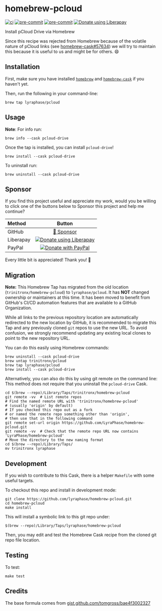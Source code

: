 <!-- markdownlint-configure-file
{
  "required-headings": {
    "headings": [
      "# homebrew-pcloud",
      "*",
      "## Installation",
      "*",
      "## Usage",
      "*",
      "## Sponsor",
      "*",
      "## Migration",
      "*",
      "## Development",
      "*",
      "## Testing",
      "*",
      "## Credits",
      "*"
    ]
  }
}
-->

# homebrew-pcloud

[![ci](https://github.com/LyraPhase/sprout-wrap/actions/workflows/ci.yml/badge.svg)](https://github.com/LyraPhase/sprout-wrap/actions/workflows/ci.yml)
[![pre-commit](https://img.shields.io/badge/pre--commit-enabled-brightgreen?logo=pre-commit&logoColor=white)](https://github.com/pre-commit/pre-commit)
[![pre-commit](https://github.com/LyraPhase/sprout-wrap/actions/workflows/pre-commit.yml/badge.svg)](https://github.com/LyraPhase/sprout-wrap/actions/workflows/pre-commit.yml)
[![Donate using Liberapay](https://liberapay.com/assets/widgets/donate.svg)](https://liberapay.com/trinitronx/donate)

Install pCloud Drive via Homebrew

Since this recipe was rejected from Homebrew because of the volatile nature of
pCloud links (see [homebrew-cask#57634](https://github.com/Homebrew/homebrew-cask/pull/57634))
we will try to maintain this because it is useful to us and might be for others.
:smile:

## Installation

First, make sure you have installed [`homebrew`](https://brew.sh) and
[`homebrew-cask`](http://caskroom.io/) if you haven't yet.

Then, run the following in your command-line:

    brew tap lyraphase/pcloud

## Usage

**Note**: For info run:

    brew info --cask pcloud-drive

Once the tap is installed, you can install `pcloud-drive`!

    brew install --cask pcloud-drive

To uninstall run:

    brew uninstall --cask pcloud-drive

## Sponsor

If you find this project useful and appreciate my work,
would you be willing to click one of the buttons below to Sponsor this project
and help me continue?

<!-- markdownlint-disable MD013  -->
| Method   | Button                                                                                                                 |
| :------- | :--------------------------------------------------------------------------------------------------------------------: |
| GitHub   | [💖 Sponsor](https://github.com/sponsors/trinitronx)                                                                   |
| Liberapay| [![Donate using Liberapay](https://liberapay.com/assets/widgets/donate.svg)](https://liberapay.com/trinitronx/donate)  |
| PayPal   | [![Donate with PayPal](https://www.paypalobjects.com/en_US/i/btn/btn_donateCC_LG.gif)](https://paypal.me/JamesCuzella) |
<!-- markdownlint-enable MD013  -->

Every little bit is appreciated! Thank you! 🙏

## Migration

**Note:** This Homebrew Tap has migrated from the old location
(`trinitronx/homebrew-pcloud`) to `lyraphase/pcloud`. It has **NOT** changed
ownership or maintainers at this time. It has been moved to benefit from
GitHub's CI/CD automation features that are available to a GitHub Organization.

While all links to the previous repository location are automatically redirected
to the new location by GitHub, it is recommended to migrate this Tap and any
previously cloned `git` repos to use the new URL.
To avoid confusion, we strongly recommend updating any existing local clones to
point to the new repository URL.

You can do this easily using Homebrew commands:

    brew uninstall --cask pcloud-drive
    brew untap trinitronx/pcloud
    brew tap lyraphase/pcloud
    brew install --cask pcloud-drive

Alternatively, you can also do this by using git remote on the command line:
This method does not require that you uninstall the `pcloud-drive` Cask.

    cd $(brew --repo)/Library/Taps/trinitronx/homebrew-pcloud
    git remote -vv  # List remote repos
    # Find the named remote URL with 'trinitronx/homebrew-pcloud'
    # (usually 'origin' by default)
    # If you checked this repo out as a fork
    # or named the remote repo something other than 'origin',
    # then use that in the following command
    git remote set-url origin https://github.com/LyraPhase/homebrew-pcloud.git
    git remote -vv  # Check that the remote repo URL now contains 'LyraPhase/homebrew-pcloud'
    # Move the directory to the new naming format
    cd $(brew --repo)/Library/Taps/
    mv trinitronx lyraphase

## Development

If you wish to contribute to this Cask, there is a helper `Makefile` with some
useful targets.

To checkout this repo and install in development mode:

    git clone https://github.com/lyraphase/homebrew-pcloud.git
    cd homebrew-pcloud
    make install

This will install a symbolic link to this git repo under:

    $(brew --repo)/Library/Taps/lyraphase/homebrew-pcloud

Then, you may edit and test the Homebrew Cask recipe from the cloned git repo
file location.

## Testing

To test:

    make test

## Credits

The base formula comes from [gist.github.com/tomgross/bae4f3002327][1]

[1]: https://gist.github.com/tomgross/bae4f30023272d8c8c0d920b62720c6b
